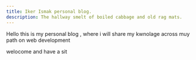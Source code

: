 ```yaml
---
title: Iker Ismak personal blog.
description: The hallway smelt of boiled cabbage and old rag mats.
---
```


Hello this is my personal blog , where i will share my kwnolage across muy path on web development

welocome and have a sit

